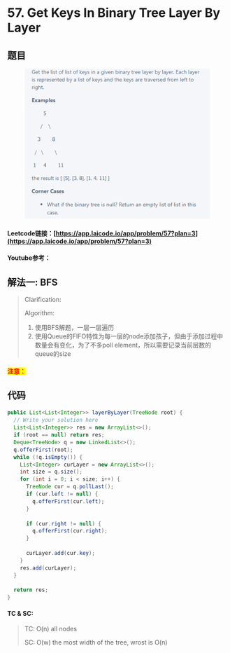 # 57. Get Keys In Binary Tree Layer By Layer

## 题目

<figure><img src="../../.gitbook/assets/image (5).png" alt=""><figcaption></figcaption></figure>

#### Leetcode链接：[https://app.laicode.io/app/problem/57?plan=3](https://app.laicode.io/app/problem/57?plan=3)

#### Youtube参考：

## 解法一: BFS

> Clarification:&#x20;
>
> Algorithm:&#x20;
>
> 1. 使用BFS解题，一层一层遍历
> 2. 使用Queue的FIFO特性为每一层的node添加孩子，但由于添加过程中数量会有变化，为了不多poll element，所以需要记录当前层数的queue的size

#### <mark style="color:red;">注意：</mark>

## 代码

```java
public List<List<Integer>> layerByLayer(TreeNode root) {
  // Write your solution here
  List<List<Integer>> res = new ArrayList<>();
  if (root == null) return res;
  Deque<TreeNode> q = new LinkedList<>();
  q.offerFirst(root);
  while (!q.isEmpty()) {
    List<Integer> curLayer = new ArrayList<>();
    int size = q.size();
    for (int i = 0; i < size; i++) {
      TreeNode cur = q.pollLast();
      if (cur.left != null) {
        q.offerFirst(cur.left);
      }

      if (cur.right != null) {
        q.offerFirst(cur.right);
      }

      curLayer.add(cur.key);
    }
    res.add(curLayer);
  }

  return res;
}
```

#### TC & SC:&#x20;

> TC: O(n) all nodes
>
> SC: O(w) the most width of the tree, wrost is O(n)
